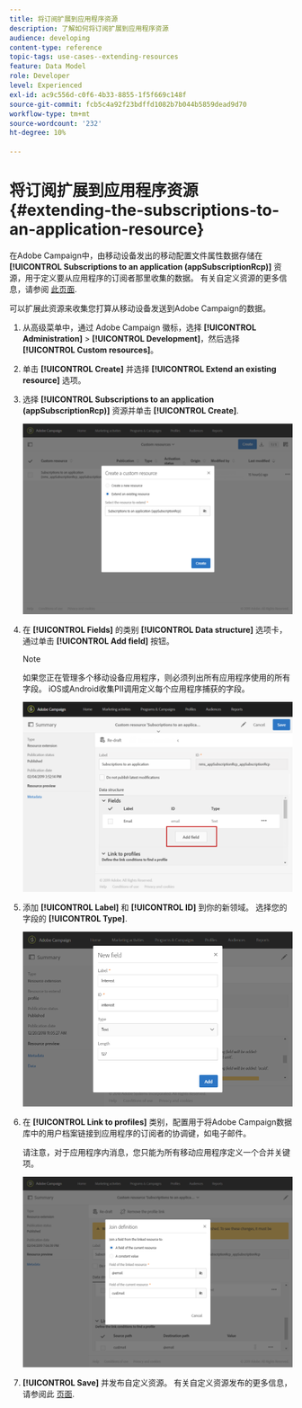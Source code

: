 ```yaml
---
title: 将订阅扩展到应用程序资源
description: 了解如何将订阅扩展到应用程序资源
audience: developing
content-type: reference
topic-tags: use-cases--extending-resources
feature: Data Model
role: Developer
level: Experienced
exl-id: ac9c556d-c0f6-4b33-8855-1f5f669c148f
source-git-commit: fcb5c4a92f23bdffd1082b7b044b5859dead9d70
workflow-type: tm+mt
source-wordcount: '232'
ht-degree: 10%

---
```


# 将订阅扩展到应用程序资源{#extending-the-subscriptions-to-an-application-resource}

在Adobe Campaign中，由移动设备发出的移动配置文件属性数据存储在 **[!UICONTROL Subscriptions to an application (appSubscriptionRcp)]** 资源，用于定义要从应用程序的订阅者那里收集的数据。 有关自定义资源的更多信息，请参阅 [此页面](../../developing/using/key-steps-to-add-a-resource.md).

可以扩展此资源来收集您打算从移动设备发送到Adobe Campaign的数据。

1. 从高级菜单中，通过 Adobe Campaign 徽标，选择 **[!UICONTROL Administration]** > **[!UICONTROL Development]**，然后选择 **[!UICONTROL Custom resources]**。
1. 单击 **[!UICONTROL Create]** 并选择 **[!UICONTROL Extend an existing resource]** 选项。
1. 选择 **[!UICONTROL Subscriptions to an application (appSubscriptionRcp)]** 资源并单击 **[!UICONTROL Create]**.

   ![](assets/in_app_personal_data_4.png)

1. 在 **[!UICONTROL Fields]** 的类别 **[!UICONTROL Data structure]** 选项卡，通过单击 **[!UICONTROL Add field]** 按钮。

   >[!NOTE]
   >
   >如果您正在管理多个移动设备应用程序，则必须列出所有应用程序使用的所有字段。 iOS或Android收集PII调用定义每个应用程序捕获的字段。

   ![](assets/in_app_personal_data.png)

1. 添加 **[!UICONTROL Label]** 和 **[!UICONTROL ID]** 到你的新领域。 选择您的字段的 **[!UICONTROL Type]**.

   ![](assets/schema_extension_uc9.png)

1. 在 **[!UICONTROL Link to profiles]** 类别，配置用于将Adobe Campaign数据库中的用户档案链接到应用程序的订阅者的协调键，如电子邮件。

   请注意，对于应用程序内消息，您只能为所有移动应用程序定义一个合并关键项。

   ![](assets/in_app_personal_data_3.png)

1. **[!UICONTROL Save]** 并发布自定义资源。 有关自定义资源发布的更多信息，请参阅此 [页面](../../developing/using/updating-the-database-structure.md#publishing-a-custom-resource).

